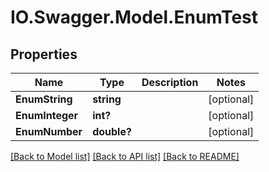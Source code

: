 # IO.Swagger.Model.EnumTest
## Properties

Name | Type | Description | Notes
------------ | ------------- | ------------- | -------------
**EnumString** | **string** |  | [optional] 
**EnumInteger** | **int?** |  | [optional] 
**EnumNumber** | **double?** |  | [optional] 

[[Back to Model list]](../README.md#documentation-for-models) [[Back to API list]](../README.md#documentation-for-api-endpoints) [[Back to README]](../README.md)

